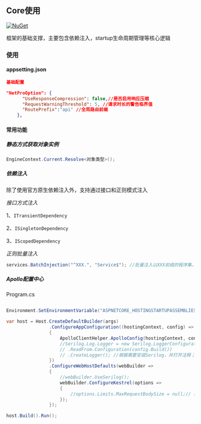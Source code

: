 
## Core使用
 [![NuGet](https://img.shields.io/nuget/v/NetPro.Core.svg)](https://nuget.org/packages/NetPro.Core)

框架的基础支撑，主要包含依赖注入，startup生命周期管理等核心逻辑

### 使用

#### appsetting.json 

```json
基础配置

"NetProOption": {     
      "UseResponseCompression": false,//是否启用响应压缩      
      "RequestWarningThreshold": 5, //请求时长的警告临界值
      "RoutePrefix":"api" //全局路由前缀
	},

```

#### 常用功能

##### 静态方式获取对象实例

``` csharp
EngineContext.Current.Resolve<对象类型>();
```
##### 依赖注入 

除了使用官方原生依赖注入外，支持通过接口和正则模式注入

*接口方式注入*

1、`ITransientDependency`

2、`ISingletonDependency`

3、`IScopedDependency`

*正则批量注入*
```C#
services.BatchInjection("^XXX.", "Service$"); //批量注入以XXX前缀的程序集，Service结尾的类
```
##### Apollo配置中心

Program.cs
```csharp

Environment.SetEnvironmentVariable("ASPNETCORE_HOSTINGSTARTUPASSEMBLIES", "NetPro.Startup");

var host = Host.CreateDefaultBuilder(args)
                .ConfigureAppConfiguration((hostingContext, config) =>
                {
                    ApolloClientHelper.ApolloConfig(hostingContext, config, args);
                    //Serilog.Log.Logger = new Serilog.LoggerConfiguration()
                    // .ReadFrom.Configuration(config.Build())
                    // .CreateLogger(); //根据需要安装Serilog，并打开注释；相关serilog nuget包已在程序入口所在cspro工程文件中
                })
                .ConfigureWebHostDefaults(webBuilder =>
                {
                    //webBuilder.UseSerilog();
                    webBuilder.ConfigureKestrel(options =>
                    {
                        //options.Limits.MaxRequestBodySize = null;// 消除异常 Unexpected end of request content.
                    });
                });

host.Build().Run();

```